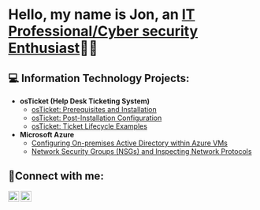 <h1>Hello, my name is Jon, an <a href="https://linkedin.com/in/Jon-hoenshell">IT Professional/Cyber security Enthusiast</a>👨‍💻</h1>

<h2>💻 Information Technology Projects:</h2>

- <b>osTicket (Help Desk Ticketing System)</b>
  - [osTicket: Prerequisites and Installation](https://github.com/JonWayne88/osticket-prereqs)
  - [osTicket: Post-Installation Configuration](https://github.com/JonWayne88/post-install-config)
  - [osTicket: Ticket Lifecycle Examples](https://github.com/JonWayne88/ticket-lifecycle)
- <b>Microsoft Azure</b>
  - [Configuring On-premises Active Directory within Azure VMs](https://github.com/JonWayne88/configure-ad)
  - [Network Security Groups (NSGs) and Inspecting Network Protocols](https://github.com/JonWayne88/azure-network-protocols)

<h2>🤳Connect with me:</h2>

[<img align="left" alt="Jon | Twitter" width="22px" src="https://cdn.jsdelivr.net/npm/simple-icons@v3/icons/twitter.svg" />][twitter]
[<img align="left" alt="Jon | LinkedIn" width="22px" src="https://cdn.jsdelivr.net/npm/simple-icons@v3/icons/linkedin.svg" />][linkedin]


[twitter]: https://twitter.com/jon_hoenshell
[linkedin]: https://linkedin.com/in/jon-hoenshell

